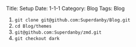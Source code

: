 Title: Setup
Date: 1-1-1
Category: Blog
Tags: Blog

1.  `git clone git@github.com:Superdanby/Blog.git`
2.  `cd Blog/themes`
3.  `git@github.com:Superdanby/zmd.git`
4.  `git checkout dark`
